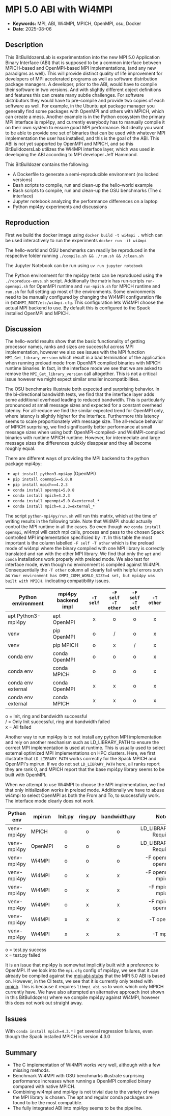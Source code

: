 # MPI 5.0 ABI with Wi4MPI

- **Keywords:** MPI, ABI, Wi4MPI, MPICH, OpenMPI, osu, Docker
- **Date**: 2025-08-06
## Description
This BitBulldozersLab is experimentation into the new MPI 5.0 Application Binary Interface (ABI) that is supposed to be a common interface between MPICH-based and OpenMPI-based MPI Implementations, (and any new paradigms as well). This will provide distinct quality of life improvement for developers of MPI accelerated programs as well as software distribution package managers. A developer, prior to the ABI, would have to compile their software in two versions. And with slightly different object definitions and features this can create many subtle challenges. For software distributors they would have to pre-compile and provide two copies of each software as well. For example, in the Ubuntu apt package manager you generally find some packages with OpenMPI and others with MPICH, which can create a mess. Another example is in the Python ecosystem the primary MPI interface is mpi4py, and currently everybody has to manually compile it on their own system to ensure good MPI performance. But ideally you want to be able to provide one set of binaries that can be used with whatever MPI implementation the user has installed, and this is the goal of the ABI. This ABI is not yet supported by OpenMPI and MPICH, and so this BitBulldozersLab utilizes the Wi4MPI interface layer, which was used in developing the ABI according to MPI developer Jeff Hammond. 

This BitBulldozer contains the following:
- A Dockerfile to generate a semi-reproducible environment (no locked versions)
- Bash scripts to compile, run and clean-up the hello-world example
- Bash scripts to compile, run and clean-up the OSU benchmarks (The c interface)
- Jupyter notebook analyzing the performance differences on a laptop
- Python mpi4py experiments and discussions
## Reproduction
First we build the docker image using 
`docker build -t wi4mpi .`
which can be used interactively to run the experiments
`docker run -it wi4mpi`

The hello-world and OSU benchmarks can readily be reproduced in the respective folder running `./compile.sh && ./run.sh && /clean.sh`

The Jupyter Notebook can be run using `uv run jupyter notebook`

The Python environment for the mpi4py tests can be reproduced using the `./reproduce-envs.sh` script. Additionally the matrix has run-scripts `run-openmpi.sh` for OpenMPI runtime and `run-mpich.sh` for MPICH runtime and `run.sh` for full setting up most of the environments. Some environments need to be manually configured by changing the Wi4MPI configuration file in `$WI4MPI_ROOT/etc/wi4mpi.cfg`. This configuration lets Wi4MPI choose the actual MPI backend to use. By default this is configured to the Spack installed OpenMPI and MPICH.

## Discussion
The hello-world results show that the basic functionality of getting processor names, ranks and sizes are successful across MPI implementation, however we also see issues with the MPI function `MPI_Get_library_version` which result in a bad termination of the application when running preload mode from OpenMPI compiled binaries with MPICH runtime binaries. In fact, in the interface mode we see that we are asked to remove the `MPI_Get_library_version` call altogether. This is not a critical issue however we might expect similar smaller incompatibilities.

The OSU benchmarks illustrate both expected and surprising behavior. In the bi-directional bandwidth tests, we find that the interface layer adds some additional overhead leading to reduced bandwidth. This is particularly pronounced at small message sizes and expected for a constant overhead latency. For all-reduce we find the similar expected trend for OpenMPI only, where latency is slightly higher for the interface. Furthermore this latency seems to scale proportionately with message size. The all-reduce behavior of MPICH surprising, we find significantly better performance at small message sizes when using both OpenMPI-compiled- and Wi4MPI-compiled binaries with runtime MPICH runtime. However, for intermediate and large message sizes the differences quickly disappear and they all become roughly equal.

There are different ways of providing the MPI backend to the python package mpi4py:
- `apt install python3-mpi4py` (OpenMPI)
- `pip install openmpi==5.0.8`
- `pip install mpich==4.2.3`
- `conda install openmpi=5.0.8`
- `conda install mpich=4.2.3`
- `conda install openmpi=5.0.8=external_*`
- `conda install mpich=4.2.3=external_*`

The script `python-mpi4py/run.sh` will run this matrix, which at the time of writing results in the following table. Note that Wi4MPI should actually control the MPI runtime in all the cases. So even though we `conda install openmpi`, wi4mpi will catch mpi calls, process and pass to the chosen Spack controlled MPI implementation specificied by `-T`. 
In this table the most important is the column labelled `-F self -T other` which is the preload mode of wi4mpi where the binary compiled with one MPI library is correctly translated and ran with the other MPI library. We find that only the `apt` and `conda` installations work properly with preload mode. We also test for interface mode, even though no environment is compiled against Wi4MPI. Consequentially the `-T other` column all clearly fail with helpful errors such as `Your environment has OMPI_COMM_WORLD_SIZE=4 set, but mpi4py was built with MPICH.` indicating compatibility issues.

| Python<br>environment | mpi4py <br>backend impl | `-T self` | `-F self`<br>`-T other` | `-F self` <br>`-T self` | `-T other` |
| --------------------- | ----------------------- | :-------: | :---------------------: | :---------------------: | :--------: |
| apt Python3-mpi4py    | apt OpenMPI             |     x     |            o            |            o            |     x      |
| venv                  | pip OpenMPI             |     o     |            /            |            o            |     x      |
| venv                  | pip MPICH               |     o     |            x            |            /            |     x      |
| conda env             | conda OpenMPI           |     o     |            o            |            o            |     x      |
| conda env             | conda MPICH             |     o     |            o            |            o            |     x      |
| conda env external    | conda OpenMPI           |     x     |            x            |            o            |     x      |
| conda env external    | conda MPICH             |     x     |            x            |            o            |     x      |

o = Init, ring and bandwidth successful\
/ = Only Init successful, ring and bandwidth failed\
x = All failed

Another way to run mpi4py is to not install any python MPI implementation and rely on another mechanism such as LD_LIBRARY_PATH to ensure the correct MPI implementation is used at runtime. This is usually used to select external optimized MPI implementations on HPC clusters. Here, we first illustrate that `LD_LIBRARY_PATH` works correctly for the Spack MPICH and OpenMPI's mpirun. If we do not set `LD_LIBRARY_PATH` here, all ranks report they are rank 0, and MPICH report that the base mpi4py library seems to be built with OpenMPI.

When we attempt to use Wi4MPI to choose the MPI implementation, we find that only initialization works in preload mode. Additionally we have to abuse wi4mpi to select OpenMPI as both the From and To, to successfully work. The interface mode clearly does not work.

| Python env  | mpirun  | Init.py | ring.py | bandwidth.py |           Notes            |
| ----------- | ------- | :-----: | :-----: | :----------: | :------------------------: |
| venv-mpi4py | MPICH   |    o    |    o    |      o       | LD\_LIBRARY\_PATH Required |
| venv-mpi4py | OpenMPI |    o    |    o    |      o       | LD\_LIBRARY\_PATH Required |
| venv-mpi4py | Wi4MPI  |    o    |    o    |      o       |   -F openmpi -T openmpi    |
| venv-mpi4py | Wi4MPI  |    o    |    x    |      x       |    -F openmpi -T mpich     |
| venv-mpi4py | Wi4MPI  |    o    |    x    |      x       |     -F mpich -T mpich      |
| venv-mpi4py | Wi4MPI  |    o    |    x    |      x       |    -F mpich -T openmpi     |
| venv-mpi4py | Wi4MPI  |    x    |    x    |      x       |         -T openmpi         |
| venv-mpi4py | Wi4MPI  |    x    |    x    |      x       |          -T mpich          |

o = test.py success\
x = test.py failed

It is an issue that mpi4py is somewhat implicitly built with a preference to OpenMPI. If we look into the `mpi.cfg` config of mpi4py, we see that it can already be compiled against the [mpi-abi-stubs](https://github.com/mpi-forum/mpi-abi-stubs) that the MPI 5.0 ABI is based on. However, in the CI tests, we see that it is currently only tested with [mpich](https://github.com/mpi4py/mpi4py-testing/actions/workflows/abi.yml). This is because it requires `libmpi_abi.so` to work which only MPICH currently have.  We have also attempted an alternative approach (not shown in this BitBulldozers) where we compile mpi4py against Wi4MPI, however this does not work out straight away.
## Issues
With `conda install mpich=4.3.*` i get several regression failures, even though the Spack installed MPICH is version 4.3.0

## Summary
- The C implementation of Wi4MPI works very well, although with a few missing methods.
- Benchmark Wi4MPI with OSU benchmarks illustrate surprising performance increases when running a OpenMPI compiled binary compared with native MPICH.
- Combining wi4mpi and mpi4py is not trivial due to the variety of ways the MPI library is chosen. The apt and regular conda packages are found to be the most compatible.
- The fully integrated ABI into mpi4py seems to be the pipeline.
